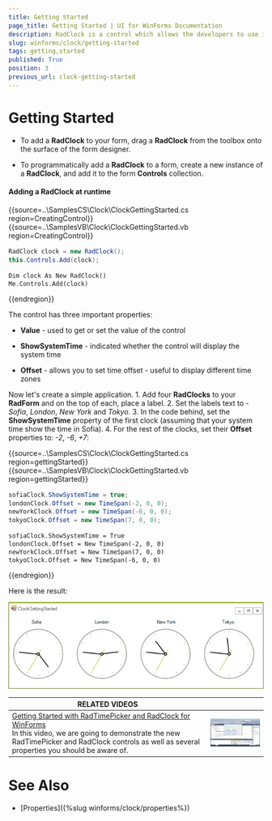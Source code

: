 ```yaml
---
title: Getting Started
page_title: Getting Started | UI for WinForms Documentation
description: RadClock is a control which allows the developers to use it in their applications to display time to the users.
slug: winforms/clock/getting-started
tags: getting,started
published: True
position: 3
previous_url: clock-getting-started
---
```


# Getting Started

* To add a __RadClock__ to your form, drag a __RadClock__ from the toolbox onto the surface of the form designer.

* To programmatically add a __RadClock__ to a form, create a new instance of a __RadClock__, and add it to the form __Controls__ collection.

#### Adding a RadClock at runtime 

{{source=..\SamplesCS\Clock\ClockGettingStarted.cs region=CreatingControl}} 
{{source=..\SamplesVB\Clock\ClockGettingStarted.vb region=CreatingControl}} 

````C#
RadClock clock = new RadClock();
this.Controls.Add(clock);

````
````VB.NET
Dim clock As New RadClock()
Me.Controls.Add(clock)

````

{{endregion}} 


The control has three important properties:

* __Value__ - used to get or set the value of the control
            

* __ShowSystemTime__ - indicated whether the control will display the system time
            

* __Offset__ - allows you to set time offset - useful to display different time zones
            

Now let's create a simple application. 
1\. Add four __RadClocks__ to your __RadForm__ and on the top of each, place a label. 
2\. Set the labels text to - *Sofia*, *London*, *New York* and *Tokyo*. 
3\. In the code behind, set the __ShowSystemTime__ property of the first clock (assuming that your system time show the time in Sofia). 
4\. For the rest of the clocks, set their __Offset__ properties to: *-2*, *-6*, *+7*:
        
{{source=..\SamplesCS\Clock\ClockGettingStarted.cs region=gettingStarted}} 
{{source=..\SamplesVB\Clock\ClockGettingStarted.vb region=gettingStarted}} 

````C#
sofiaClock.ShowSystemTime = true;
londonClock.Offset = new TimeSpan(-2, 0, 0);
newYorkClock.Offset = new TimeSpan(-6, 0, 0);
tokyoClock.Offset = new TimeSpan(7, 0, 0);

````
````VB.NET
sofiaClock.ShowSystemTime = True
londonClock.Offset = New TimeSpan(-2, 0, 0)
newYorkClock.Offset = New TimeSpan(7, 0, 0)
tokyoClock.Offset = New TimeSpan(-6, 0, 0)

````

{{endregion}} 


Here is the result:

![clock-getting-started 001](images/clock-getting-started001.png)


| RELATED VIDEOS |  |
| ------ | ------ |
|[Getting Started with RadTimePicker and RadClock for WinForms](http://tv.telerik.com/watch/winforms/getting-started-with-radtimepicker-for-winforms)<br>In this video, we are going to demonstrate the new RadTimePicker and RadClock controls as well as several properties you should be aware of.|![clock-getting-started 002](images/clock-getting-started002.png)|

# See Also

* [Properties]({%slug winforms/clock/properties%})
